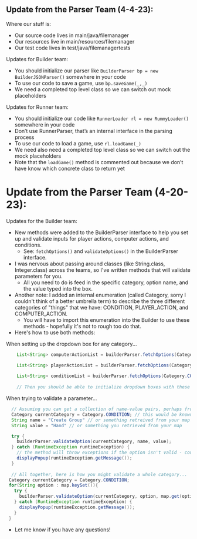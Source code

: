 ## Update from the Parser Team (4-4-23):

Where our stuff is:

* Our source code lives in main/java/filemanager
* Our resources live in main/resources/filemanager
* Our test code lives in test/java/filemanagertests

Updates for Builder team:

* You should initialize our parser like `BuilderParser bp = new BuilderJSONParser()` somewhere in
  your code
* To use our code to save a game, use `bp.saveGame(_,_)`
* We need a completed top level class so we can switch out mock placeholders

Updates for Runner team:

* You should initialize our code like `RunnerLoader rl = new RummyLoader()` somewhere in your code
* Don’t use RunnerParser, that’s an internal interface in the parsing process
* To use our code to load a game, use `rl.loadGame(_)`
* We need also need a completed top level class so we can switch out the mock placeholders
* Note that the `loadGame()` method is commented out because we don’t have know which concrete class
  to return yet

# Update from the Parser Team (4-20-23):

Updates for the Builder team:

* New methods were added to the BuilderParser interface to help you set up and validate inputs for
  player actions, computer actions, and conditions.
    * See: `fetchOptions()` and `validateOptions()` in the BuilderParser interface.
* I was nervous about passing around classes (like String.class, Integer.class) across the teams, so
  I've written methods that will validate parameters for you.
    * All you need to do is feed in the specific category, option name, and the value typed into the
      box.
* Another note: I added an internal enumeration (called Category, sorry I couldn't think of a better
  umbrella term) to describe the three different categories of "things" that we have: CONDITION,
  PLAYER_ACTION, and COMPUTER_ACTION.
    * You will have to import this enumeration into the Builder to use these methods - hopefully
      it's not to rough too do that.
* Here's how to use both methods:

When setting up the dropdown box for any category...

```java
    List<String> computerActionList = builderParser.fetchOptions(Category.COMPUTER_ACTION);

    List<String> playerActionList = builderParser.fetchOptions(Category.PLAYER_ACTION);
    
    List<String> conditionList = builderParser.fetchOptions(Category.CONDITION);
    
    // Then you should be able to initialize dropdown boxes with these lists!
```

When trying to validate a parameter...
```java
  // Assuming you can get a collection of name-value pairs, perhaps from a map
  Category currentCategory = Category.CONDITION; // this would be known, I assume you validate each section in batches
  String name = "Create Group" // or something retreived from your map
  String value = "Hand" // or something you retrieved from your map

  try {
    builderParser.validateOption(currentCategory, name, value);
  } catch (RuntimeException runtimeException) {
    // the method will throw exceptions if the option isn't valid - could be a few different messages but the handling is the same here
    displayPopup(runtimeException.getMessage());      
  }
  
  // All together, here is how you might validate a whole category...
 Category currentCategory = Category.CONDITION;
 for(String option : map.keySet()){
   try {
     builderParser.validateOption(currentCategory, option, map.get(option));
   } catch (RuntimeException runtimeException) {
     displayPopup(runtimeException.getMessage());
   }
 }
```
* Let me know if you have any questions!
